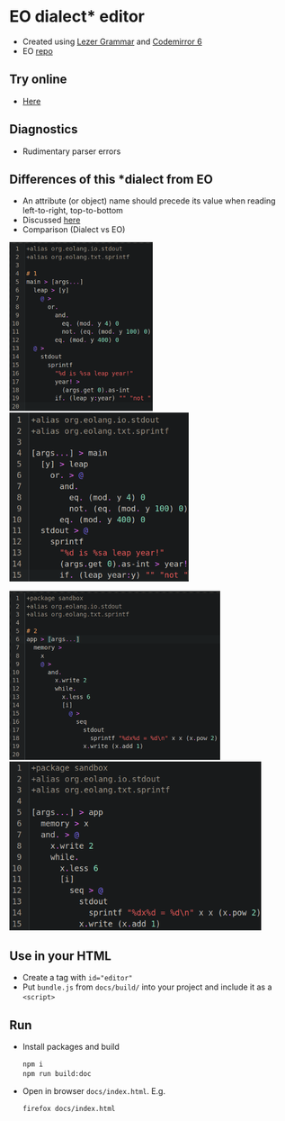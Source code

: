 # EO dialect* editor

* Created using [Lezer Grammar](https://lezer.codemirror.net/) and [Codemirror 6](https://codemirror.net/6/)
* EO [repo](https://github.com/cqfn/eo)
## Try online
* [Here](https://br4ch1st0chr0n3.github.io/eo-editor/)

## Diagnostics
* Rudimentary parser errors

## Differences of this *dialect from EO
* An attribute (or object) name should precede its value when reading left-to-right, top-to-bottom
* Discussed [here](https://github.com/cqfn/eo/issues/568)
* Comparison (Dialect vs EO)
<p align="left">
  <img src="./README/dialect 1.png" height="300" title="Dialect">
  <img src="./README/eo  1.png" height="300" alt="EO">
</p>
<p align="left">
  <img src="./README/dialect 2.png" height="300" title="Dialect">
  <img src="./README/eo 2.png" height="300" alt="EO">
</p>

## Use in your HTML
* Create a tag with `id="editor"`
* Put `bundle.js` from `docs/build/` into your project and include it as a `<script>`

## Run
* Install packages and build
    ```sh
    npm i
    npm run build:doc
    ```
* Open in browser `docs/index.html`. E.g.
    ```sh
    firefox docs/index.html
    ```